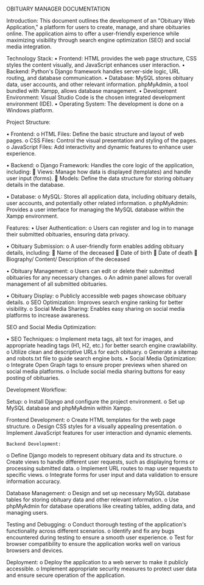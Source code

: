 OBITUARY MANAGER DOCUMENTATION

Introduction:
This document outlines the development of an "Obituary Web Application," a platform for users to create, manage, and share obituaries online. The application aims to offer a user-friendly experience while maximizing visibility through search engine optimization (SEO) and social media integration.

Technology Stack:
•	Frontend: HTML provides the web page structure, CSS styles the content visually, and JavaScript enhances user interaction.
•	Backend: Python's Django framework handles server-side logic, URL routing, and database communication.
•	Database: MySQL stores obituary data, user accounts, and other relevant information. phpMyAdmin, a tool bundled with Xampp, allows database management.
•	Development Environment: Visual Studio Code is the chosen integrated development environment (IDE).
•	Operating System: The development is done on a Windows platform.

Project Structure:

•	Frontend: 
o	HTML Files: Define the basic structure and layout of web pages.
o	CSS Files: Control the visual presentation and styling of the pages.
o	JavaScript Files: Add interactivity and dynamic features to enhance user experience.

•	Backend: 
o	Django Framework: Handles the core logic of the application, including: 
	Views: Manage how data is displayed (templates) and handle user input (forms).
	Models: Define the data structure for storing obituary details in the database.

•	Database: 
o	MySQL: Stores all application data, including obituary details, user accounts, and potentially other related information.
o	phpMyAdmin: Provides a user interface for managing the MySQL database within the Xampp environment.

Features:
•	User Authentication: 
o	Users can register and log in to manage their submitted obituaries, ensuring data privacy.

•	Obituary Submission: 
o	A user-friendly form enables adding obituary details, including: 
	Name of the deceased
	Date of birth
	Date of death
	Biography/ Content/ Description of the deceased

•	Obituary Management: 
o	Users can edit or delete their submitted obituaries for any necessary changes.
o	An admin panel allows for overall management of all submitted obituaries.

•	Obituary Display: 
o	Publicly accessible web pages showcase obituary details.
o	SEO Optimization: Improves search engine ranking for better visibility.
o	Social Media Sharing: Enables easy sharing on social media platforms to increase awareness.

SEO and Social Media Optimization:

•	SEO Techniques: 
o	Implement meta tags, alt text for images, and appropriate heading tags (H1, H2, etc.) for better search engine crawlability.
o	Utilize clean and descriptive URLs for each obituary.
o	Generate a sitemap and robots.txt file to guide search engine bots.
•	Social Media Optimization: 
o	Integrate Open Graph tags to ensure proper previews when shared on social media platforms.
o	Include social media sharing buttons for easy posting of obituaries.

Development Workflow:

 Setup: 
o	Install Django and configure the project environment.
o	Set up MySQL database and phpMyAdmin within Xampp.

   Frontend Development: 
o	Create HTML templates for the web page structure.
o	Design CSS styles for a visually appealing presentation.
o	Implement JavaScript features for user interaction and dynamic elements.

	Backend Development: 
o	Define Django models to represent obituary data and its structure.
o	Create views to handle different user requests, such as displaying forms or processing submitted data.
o	Implement URL routes to map user requests to specific views.
o	Integrate forms for user input and data validation to ensure information accuracy.

   Database Management: 
o	Design and set up necessary MySQL database tables for storing obituary data and other relevant information.
o	Use phpMyAdmin for database operations like creating tables, adding data, and managing users.

   Testing and Debugging: 
o	Conduct thorough testing of the application's functionality across different scenarios.
o	Identify and fix any bugs encountered during testing to ensure a smooth user experience.
o	Test for browser compatibility to ensure the application works well on various browsers and devices.

  Deployment: 
o	Deploy the application to a web server to make it publicly accessible.
o	Implement appropriate security measures to protect user data and ensure secure operation of the application.

